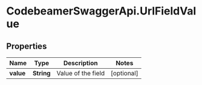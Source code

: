 # CodebeamerSwaggerApi.UrlFieldValue

## Properties
Name | Type | Description | Notes
------------ | ------------- | ------------- | -------------
**value** | **String** | Value of the field | [optional] 
